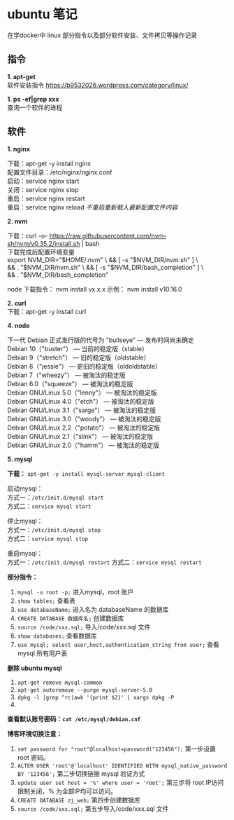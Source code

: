 <!--
 * @Author: monai
 * @Date: 2020-02-27 14:42:53
 * @LastEditors: monai
 * @LastEditTime: 2020-04-03 18:12:36
 -->
# ubuntu 笔记
在学docker中 linux 部分指令以及部分软件安装、文件拷贝等操作记录

## 指令 ##

**1. apt-get**  
软件安装指令 <https://b9532026.wordpress.com/category/linux/>  

**1. ps -ef|grep xxx**  
查询一个软件的进程

## 软件 ##
**1. nginx**  

下载：apt-get -y install nginx  
配置文件目录：/etc/nginx/nginx.conf  
启动：service nginx start  
关闭：service nginx stop  
重启：service nginx restart  
重启：service nginx reload *不重启重新载入最新配置文件内容*

**2. nvm**

下载：curl -o- https://raw.githubusercontent.com/nvm-sh/nvm/v0.35.2/install.sh | bash  
下载完成后配置环境变量  
export NVM_DIR="$HOME/.nvm" \  
&& [ -s "$NVM_DIR/nvm.sh" ] \  
&& \. "$NVM_DIR/nvm.sh" \  
&& [ -s "$NVM_DIR/bash_completion" ] \  
&& \. "$NVM_DIR/bash_completion"  

node 下载指令：
nvm install vx.x.x 示例： nvm install v10.16.0

**2. curl**  
下载：apt-get -y install curl

**4. node**

下一代 Debian 正式发行版的代号为 "bullseye" — 发布时间尚未确定  
Debian 10（"buster"） — 当前的稳定版（stable）  
Debian 9（"stretch"） — 旧的稳定版（oldstable）  
Debian 8（"jessie"） — 更旧的稳定版（oldoldstable）  
Debian 7（"wheezy"） — 被淘汰的稳定版  
Debian 6.0（"squeeze"） — 被淘汰的稳定版  
Debian GNU/Linux 5.0（"lenny"） — 被淘汰的稳定版  
Debian GNU/Linux 4.0（"etch"） — 被淘汰的稳定版  
Debian GNU/Linux 3.1（"sarge"） — 被淘汰的稳定版  
Debian GNU/Linux 3.0（"woody"） — 被淘汰的稳定版  
Debian GNU/Linux 2.2（"potato"） — 被淘汰的稳定版  
Debian GNU/Linux 2.1（"slink"） — 被淘汰的稳定版  
Debian GNU/Linux 2.0（"hamm"） — 被淘汰的稳定版  

**5. mysql**

**下载：** `apt-get -y install mysql-server mysql-client`

启动mysql：  
方式一：`/etc/init.d/mysql start`   
方式二：`service mysql start`

停止mysql：  
方式一：`/etc/init.d/mysql stop`  
方式二：`service mysql stop`  

重启mysql：  
方式一：`/etc/init.d/mysql restart` 
方式二：`service mysql restart`  

**部分指令：**  
1. `mysql -u root -p;` 进入mysql，root 账户
2. `show tables;` 查看表
3. `use databaseName;` 进入名为 databaseName 的数据库
4. `CREATE DATABASE 数据库名;` 创建数据库
5. `source /code/xxx.sql;` 导入/code/xxx.sql 文件
6. `show databases;` 查看数据库
7. `use mysql; select user,host,authentication_string from user;` 查看 mysql 所有用户表

**删除 ubuntu mysql**
1. `apt-get remove mysql-common`
2. `apt-get autoremove --purge mysql-server-5.0`
3. `dpkg -l |grep ^rc|awk '{print $2}' | xargs dpkg -P`
4. 
**查看默认账号密码：`cat /etc/mysql/debian.cnf`**

**博客环境切换注意：**  
1. `set password for "root"@localhost=password("123456");` 第一步设置 root 密码。
2. `ALTER USER 'root'@'localhost' IDENTIFIED WITH mysql_native_password BY '123456';` 第二步切换链接 mysql 验证方式
3. `update user set host = '%' where user = 'root';` 第三步将 root IP访问限制关闭，% 为全部IP均可以访问。
4. `CREATE DATABASE zj_web;` 第四步创建数据库
5. `source /code/xxx.sql;` 第五步导入/code/xxx.sql 文件